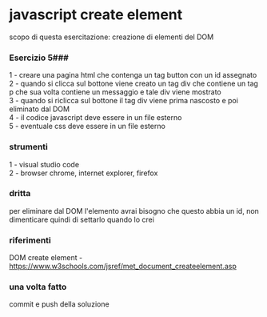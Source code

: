 # javascript create element #

scopo di questa esercitazione: creazione di elementi del DOM  


### Esercizio 5###

1 - creare una pagina html che contenga un tag button con un id assegnato  
2 - quando si clicca sul bottone viene creato un tag div che contiene un tag p che sua volta contiene un messaggio e tale div viene mostrato  
3 - quando si riclicca sul bottone il tag div viene prima nascosto e poi eliminato dal DOM  
4 - il codice javascript deve essere in un file esterno  
5 - eventuale css deve essere in un file esterno  


### strumenti ###
1 - visual studio code  
2 - browser chrome, internet explorer, firefox  

### dritta ###
per eliminare dal DOM l'elemento avrai bisogno che questo abbia un id, non dimenticare quindi di settarlo quando lo crei  

### riferimenti ###
DOM create element - https://www.w3schools.com/jsref/met_document_createelement.asp  

### una volta fatto ###

commit e push della soluzione  
